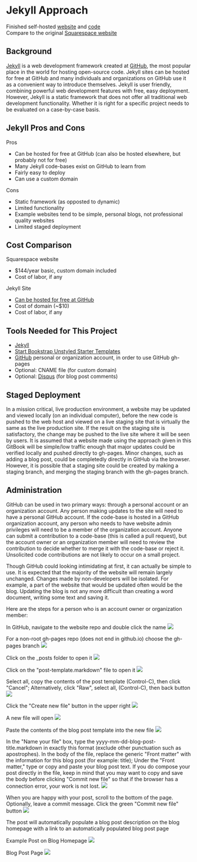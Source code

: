 # Jekyll Approach

Finished self-hosted [website](https://katherinemichel.github.io/self-hosted-church-website-jekyll) and [code](https://github.com/KatherineMichel/self-hosted-church-website-jekyll/tree/gh-pages)<br>
Compare to the original [Squarespace website](http://www.prettyprairieumc.org)

## Background

[Jekyll](https://jekyllrb.com) is a web development framework created at [GitHub](https://github.com), the most popular place in the world for hosting open-source code. Jekyll sites can be hosted for free at GitHub and many individuals and organizations on GitHub use it as a convenient way to introduce themselves. Jekyll is user friendly, combining powerful web development features with free, easy deployment. However, Jekyll is a static framework that does not offer all traditional web development functionality. Whether it is right for a specific project needs to be evaluated on a case-by-case basis. 
 
## Jekyll Pros and Cons

Pros
* Can be hosted for free at GitHub (can also be hosted elsewhere, but probably not for free)
* Many Jekyll code-bases exist on GitHub to learn from
* Fairly easy to deploy
* Can use a custom domain

Cons
* Static framework (as opposted to dynamic)
* Limited functionality
* Example websites tend to be simple, personal blogs, not professional quality websites
* Limited staged deployment

## Cost Comparison

Squarespace website
* $144/year basic, custom domain included
* Cost of labor, if any

Jekyll Site
* [Can be hosted for free at GitHub](https://help.github.com/articles/using-jekyll-as-a-static-site-generator-with-github-pages)
* Cost of domain (~$10)
* Cost of labor, if any

## Tools Needed for This Project

* [Jekyll](https://jekyllrb.com)
* [Start Bookstrap Unstyled Starter Templates](http://startbootstrap.com/template-categories/unstyled)
* [GitHub](https://github.com) personal or organization account, in order to use GitHub gh-pages
* Optional: CNAME file (for custom domain)
* Optional: [Disqus](https://disqus.com) (for blog post comments)

## Staged Deployment

In a mission critical, live production environment, a website may be updated and viewed locally (on an individual computer), before the new code is pushed to the web host and viewed on a live staging site that is virtually the same as the live production site. If the result on the staging site is satisfactory, the change may be pushed to the live site where it will be seen by users. It is assumed that a website made using the approach given in this GitBook will be simple/low traffic enough that major updates could be verified locally and pushed directly to gh-pages. Minor changes, such as adding a blog post, could be completedly directly in GitHub via the browser. However, it is possible that a staging site could be created by making a staging branch, and merging the staging branch with the gh-pages branch. 

## Administration

GitHub can be used in two primary ways: through a personal account or an organization account. Any person making updates to the site will need to have a personal GitHub account. If the code-base is hosted in a GitHub organization account, any person who needs to have website admin privileges will need to be a member of the organization account. Anyone can submit a contribution to a code-base (this is called a pull request), but the account owner or an organization member will need to review the contribution to decide whether to merge it with the code-base or reject it. Unsolicited code contributions are not likely to occur on a small project. 

Though GitHub could looking intimidating at first, it can actually be simple to use. It is expected that the majority of the website will remain largely unchanged. Changes made by non-developers will be isolated. For example, a part of the website that would be updated often would be the blog. Updating the blog is not any more difficult than creating a word document, writing some text and saving it. 

Here are the steps for a person who is an account owner or organization member: 

In GitHub, navigate to the website repo and double click the name
![](images/self-hosted-church-website-jekyll.png)

For a non-root gh-pages repo (does not end in github.io) choose the gh-pages branch
![](images/gh-pages.png)

Click on the _posts folder to open it
![](images/posts.png)

Click on the "post-template.markdown" file to open it
![](images/blog-posts.png)

Select all, copy the contents of the post template (Control-C), then click "Cancel"; Alternatively, click "Raw", select all, (Control-C), then back button
![](images/copy-post-template.png)

Click the "Create new file" button in the upper right
![](images/create-new-file.png)

A new file will open
![](images/blog-post-new-file.png)

Paste the contents of the blog post template into the new file
![](images/paste-into-new-file.png)

In the "Name your file" box, type the yyyy-mm-dd-blog-post-title.markdown in exactly this format (exclude other punctuation such as apostrophes). In the body of the file, replace the generic "Front matter" with the information for this blog post (for example: title); Under the "Front matter," type or copy and paste your blog post text. If you do compose your post directly in the file, keep in mind that you may want to copy and save the body before clicking "Commit new file" so that if the browser has a connection error, your work is not lost.
![](images/new-blog-post.png)

When you are happy with your post, scroll to the bottom of the page. Optionally, leave a commit message. Click the green "Commit new file" button
![](images/commit-new-file.png)

The post will automatically populate a blog post description on the blog homepage with a link to an automatically populated blog post page

Example Post on Blog Homepage
![](images/blog-post-example-homepage.png)

Blog Post Page
![](images/blog-post-example.png)

